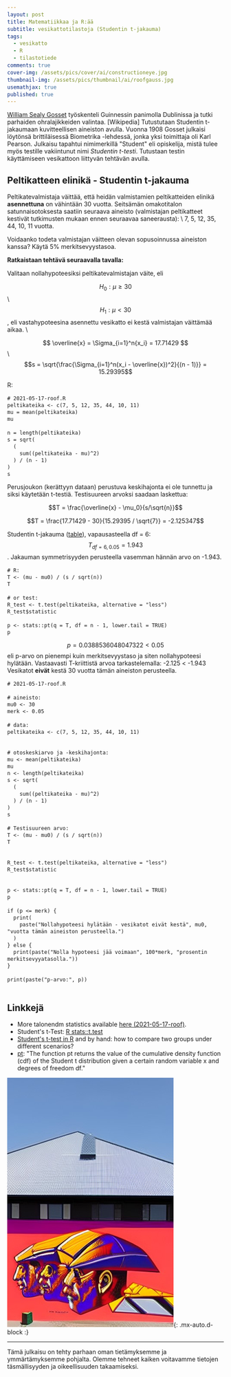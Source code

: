 ```yaml
---
layout: post
title: Matematiikkaa ja R:ää
subtitle: vesikattotilastoja (Studentin t-jakauma)
tags:
  - vesikatto
  - R
  - tilastotiede
comments: true
cover-img: /assets/pics/cover/ai/constructioneye.jpg
thumbnail-img: /assets/pics/thumbnail/ai/roofgauss.jpg
usemathjax: true
published: true
---
```


[William Sealy Gosset](https://fi.wikipedia.org/wiki/William_Sealy_Gosset) työskenteli Guinnessin panimolla Dublinissa ja tutki parhaiden ohralajikkeiden valintaa. [Wikipedia]  Tutustutaan Studentin t-jakaumaan kuvitteellisen aineiston avulla. Vuonna 1908 Gosset julkaisi löytönsä brittiläisessä Biometrika -lehdessä, jonka yksi toimittaja oli Karl Pearson. Julkaisu tapahtui nimimerkillä "Student" eli opiskelija, mistä tulee myös testille vakiintunut nimi *Studentin t-testi*. Tutustaan testin käyttämiseen vesikattoon liittyvän tehtävän avulla.

## Peltikatteen elinikä - Studentin t-jakauma

Peltikatevalmistaja väittää, että heidän valmistamien peltikatteiden elinikä **asennettuna** on vähintään 30 vuotta. Seitsämän omakotitalon satunnaisotoksesta saatiin seuraava aineisto (valmistajan peltikatteet kestivät tutkimusten mukaan ennen seuraavaa saneerausta): \\
7, 5, 12, 35, 44, 10, 11 vuotta.

Voidaanko todeta valmistajan väitteen olevan sopusoinnussa aineiston kanssa? Käytä 5% merkitsevyystasoa.

**Ratkaistaan tehtävä seuraavalla tavalla:**

Valitaan nollahypoteesiksi peltikatevalmistajan väite, eli

$$H_0: \mu \geq 30$$\\
$$H_1: \mu < 30 $$, eli vastahypoteesina asennettu vesikatto ei kestä valmistajan väittämää aikaa. \\

$$ \overline{x} = \Sigma_{i=1}^n{x_i} = 17.71429 $$\\
$$s = \sqrt{\frac{\Sigma_{i=1}^n(x_i - \overline{x})^2}{(n - 1)}} = 15.29395$$

R:
~~~
# 2021-05-17-roof.R
peltikateika <- c(7, 5, 12, 35, 44, 10, 11)
mu = mean(peltikateika)
mu

n = length(peltikateika)
s = sqrt(
  (
    sum((peltikateika - mu)^2)
  ) / (n - 1)
)
s

~~~

Perusjoukon (kerättyyn dataan) perustuva keskihajonta ei ole tunnettu ja siksi käytetään t-testiä. Testisuureen arvoksi saadaan laskettua:

$$T = \frac{\overline{x} - \mu_0}{s/\sqrt{n}}$$

$$T = \frac{17.71429 - 30}{15.29395 / \sqrt{7}} = 
-2.125347$$

Studentin t-jakauma ([table](https://www.sjsu.edu/faculty/gerstman/StatPrimer/t-table.pdf)), vapausasteella df = 6: $$T_{df=6, 0.05} = 1.943$$. Jakauman symmetrisyyden perusteella vasemman hännän arvo on -1.943.


~~~
# R:
T <- (mu - mu0) / (s / sqrt(n))
T

# or test:
R_test <- t.test(peltikateika, alternative = "less")
R_test$statistic

p <- stats::pt(q = T, df = n - 1, lower.tail = TRUE)
p

~~~

$$p = 0.0388536048047322 < 0.05$$ eli p-arvo on pienempi kuin merkitsevyystaso ja siten nollahypoteesi hylätään. Vastaavasti T-kriittistä arvoa tarkastelemalla: -2.125 < -1.943 Vesikatot **eivät** kestä 30 vuotta tämän aineiston perusteella.




~~~
# 2021-05-17-roof.R

# aineisto:
mu0 <- 30
merk <- 0.05

# data:
peltikateika <- c(7, 5, 12, 35, 44, 10, 11)


# otoskeskiarvo ja -keskihajonta:
mu <- mean(peltikateika)
mu
n <- length(peltikateika)
s <- sqrt(
  (
    sum((peltikateika - mu)^2)
  ) / (n - 1)
)
s

# Testisuureen arvo:
T <- (mu - mu0) / (s / sqrt(n))
T


R_test <- t.test(peltikateika, alternative = "less")
R_test$statistic


p <- stats::pt(q = T, df = n - 1, lower.tail = TRUE)
p

if (p <= merk) {
  print(
    paste("Nollahypoteesi hylätään - vesikatot eivät kestä", mu0, "vuotta tämän aineiston perusteella.") 
  )
} else {
  print(paste("Nolla hypoteesi jää voimaan", 100*merk, "prosentin merkitsevyyatasolla."))
}

print(paste("p-arvo:", p))  
  
~~~

## Linkkejä

- More talonendm statistics available [here (2021-05-17-roof)](https://talonendm.github.io/2021-05-17-roof/).
- Student's t-Test: [R stats::t.test](https://stat.ethz.ch/R-manual/R-devel/library/stats/html/t.test.html)
- [Student's t-test in R](https://statsandr.com/blog/student-s-t-test-in-r-and-by-hand-how-to-compare-two-groups-under-different-scenarios/) and by hand: how to compare two groups under different scenarios?
- [pt](https://www.statology.org/working-with-the-student-t-distribution-in-r-dt-qt-pt-rt/): "The function pt returns the value of the cumulative density function (cdf) of the Student t distribution given a certain random variable x and degrees of freedom df."


![i.03](/assets/pics/page/ai/streetart.jpg){: .mx-auto.d-block :}


---

Tämä julkaisu on tehty parhaan oman tietämyksemme ja ymmärtämyksemme pohjalta. Olemme tehneet kaiken voitavamme tietojen täsmällisyyden ja oikeellisuuden takaamiseksi.

